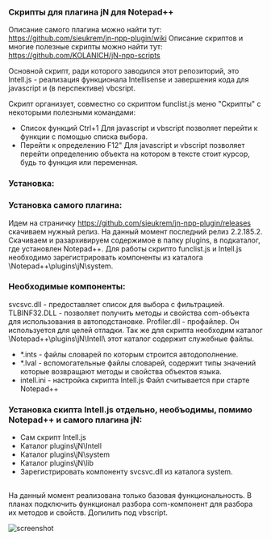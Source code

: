 ### Скрипты для плагина jN для Notepad++

Описание самого плагина можно найти тут: https://github.com/sieukrem/jn-npp-plugin/wiki
Описание скриптов и многие полезные скрипты можно найти тут: https://github.com/KOLANICH/jN-npp-scripts

Основной скрипт, ради которого заводился этот репозиторий, это Intell.js - реализация функционала 
Intellisense и завершения кода для javascript и (в перспективе) vbcsript.

Скрипт организует, совместно со скриптом funclist.js меню "Скрипты" с некоторыми полезными командами:
- Список функций Ctrl+1
	Для javascript и vbscript позволяет перейти к функции с помощью списка выбора.
- Перейти к определению F12" 
	Для javascript и vbscript позволяет перейти определению объекта на котором в тексте стоит курсор, 
	будь то функция или переменная.

### Установка:
### Установка самого плагина:
Идем на страничку https://github.com/sieukrem/jn-npp-plugin/releases скачиваем нужный релиз.
На данный момент последний релиз 2.2.185.2. Скачиваем и разархивируем содержимое в папку plugins, 
в подкаталог, где установлен Notepad++. Для работы скрипто funclist.js и Intell.js необходимо зарегистрировать 
компоненты из каталога \Notepad++\plugins\jN\system\.
### Необходимые компоненты:
svcsvc.dll - предоставляет список для выбора с фильтрацией.
TLBINF32.DLL - позволяет получить методы и свойства com-объекта для использования в автоподстановке.
Profiler.dll - профайлер. Он используется для целей отладки.
Так же для скрипта необходим каталог \Notepad++\plugins\jN\Intell\ этот каталог содержит служебные файлы.
- *.ints - файлы словарей по которым строится автодополнение.
- *.lval - вспомогательные файлы словарей, содержит типы значений которые возвращают методы и свойства объектов языка.
- intell.ini - настройка скрипта Intell.js Файл считывается при старте Notepad++ 

### Установка скипта Intell.js отдельно, необъодимы, помимо Notepad++ и самого плагина jN:
- Сам скрипт Intell.js
- Каталог plugins\jN\Intell
- Каталог plugins\jN\system
- Каталог plugins\jN\lib
- Зарегистрировать компоненту svcsvc.dll из каталога system.

##
На данный момент реализована только базовая функциональность. В планах подключить функционал разбора com-компонент для разбора их методов и свойств. Допилить под vbscript.

![screenshot](https://github.com/trdm/jn-npp-scripts/blob/master/Doc/exam.png)
